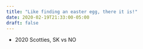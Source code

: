 ```yaml
---
title: "Like finding an easter egg, there it is!"
date: 2020-02-19T21:33:00-05:00
draft: false
---
```

- 2020 Scotties, SK vs NO